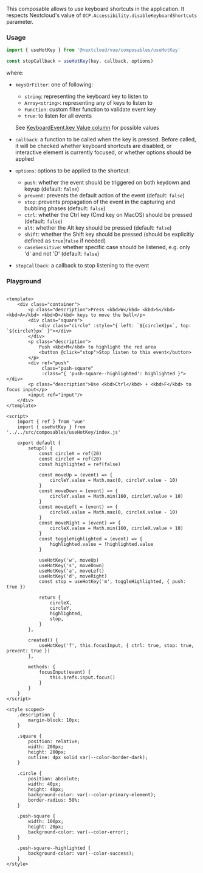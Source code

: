 <!--
 - SPDX-FileCopyrightText: 2024 Nextcloud GmbH and Nextcloud contributors
 - SPDX-License-Identifier: AGPL-3.0-or-later
-->

This composable allows to use keyboard shortcuts in the application.
It respects Nextcloud's value of ```OCP.Accessibility.disableKeyboardShortcuts``` parameter.

### Usage
```js static
import { useHotKey } from '@nextcloud/vue/composables/useHotKey'

const stopCallback = useHotKey(key, callback, options)
```
where:
- `keysOrFilter`: one of following:
  - `string`: representing the keyboard key to listen to
  - `Array<string>`: representing any of keys to listen to
  - `Function`: custom filter function to validate event key
  - `true`: to listen for all events

  See [KeyboardEvent.key Value column](https://developer.mozilla.org/en-US/docs/Web/API/UI_Events/Keyboard_event_key_values) for possible values
- `callback`: a function to be called when the key is pressed. Before called, it will be checked whether keyboard shortcuts are disabled, or interactive element is currently focused, or whether options should be applied
- `options`: options to be applied to the shortcut:
  - `push`: whether the event should be triggered on both keydown and keyup (default: `false`)
  - `prevent`: prevents the default action of the event (default: `false`)
  - `stop`: prevents propagation of the event in the capturing and bubbling phases (default: `false`)
  - `ctrl`: whether the Ctrl key (Cmd key on MacOS) should be pressed (default: `false`)
  - `alt`: whether the Alt key should be pressed (default: `false`)
  - `shift`: whether the Shift key should be pressed (should be explicitly defined as `true`|`false` if needed)
  - `caseSensitive`: whether specific case should be listened, e.g. only 'd' and not 'D' (default: `false`)
- `stopCallback`: a callback to stop listening to the event

### Playground

```vue

<template>
	<div class="container">
		<p class="description">Press <kbd>W</kbd> <kbd>S</kbd> <kbd>A</kbd> <kbd>D</kbd> keys to move the ball</p>
		<div class="square">
			<div class="circle" :style="{ left: `${circleX}px`, top: `${circleY}px` }"></div>
		</div>
		<p class="description">
			Push <kbd>M</kbd> to highlight the red area
			<button @click="stop">Stop listen to this event</button>
		</p>
		<div ref="push"
			 class="push-square"
			 :class="{ 'push-square--highlighted': highlighted }"></div>
		<p class="description">Use <kbd>Ctrl</kbd> + <kbd>F</kbd> to focus input</p>
		<input ref="input"/>
	</div>
</template>

<script>
	import { ref } from 'vue'
	import { useHotKey } from '../../src/composables/useHotKey/index.js'

	export default {
		setup() {
			const circleX = ref(20)
			const circleY = ref(20)
			const highlighted = ref(false)

			const moveUp = (event) => {
				circleY.value = Math.max(0, circleY.value - 10)
			}
			const moveDown = (event) => {
				circleY.value = Math.min(160, circleY.value + 10)
			}
			const moveLeft = (event) => {
				circleX.value = Math.max(0, circleX.value - 10)
			}
			const moveRight = (event) => {
				circleX.value = Math.min(160, circleX.value + 10)
			}
			const toggleHighlighted = (event) => {
				highlighted.value = !highlighted.value
			}

			useHotKey('w', moveUp)
			useHotKey('s', moveDown)
			useHotKey('a', moveLeft)
			useHotKey('d', moveRight)
			const stop = useHotKey('m', toggleHighlighted, { push: true })

			return {
				circleX,
				circleY,
				highlighted,
				stop,
			}
		},

		created() {
			useHotKey('f', this.focusInput, { ctrl: true, stop: true, prevent: true })
		},

		methods: {
			focusInput(event) {
				this.$refs.input.focus()
			}
		}
	}
</script>

<style scoped>
	.description {
		margin-block: 10px;
	}

	.square {
		position: relative;
		width: 200px;
		height: 200px;
		outline: 4px solid var(--color-border-dark);
	}

	.circle {
		position: absolute;
		width: 40px;
		height: 40px;
		background-color: var(--color-primary-element);
		border-radius: 50%;
	}

	.push-square {
		width: 100px;
		height: 20px;
		background-color: var(--color-error);
	}

	.push-square--highlighted {
		background-color: var(--color-success);
	}
</style>
```
